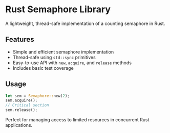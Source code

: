 # Rust Semaphore Library

A lightweight, thread-safe implementation of a counting semaphore in Rust.

## Features

- Simple and efficient semaphore implementation
- Thread-safe using `std::sync` primitives
- Easy-to-use API with `new`, `acquire`, and `release` methods
- Includes basic test coverage

## Usage

```rust
let sem = Semaphore::new(2);
sem.acquire();
// Critical section
sem.release();
```

Perfect for managing access to limited resources in concurrent Rust applications.